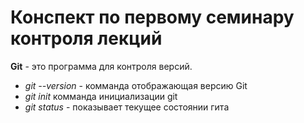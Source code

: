 # Конспект по первому семинару контроля лекций

**Git** - это программа для контроля версий.

* *git --version* - комманда отображающая версию Git
* *git init* комманда инициализации git
* *git status* -  показывает текущее состоянии гита
